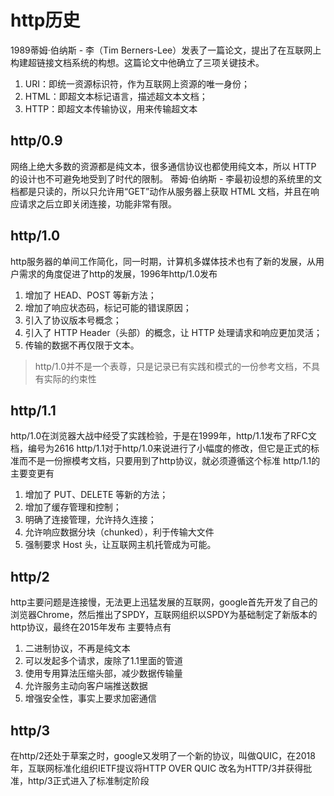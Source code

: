 # http历史

1989蒂姆·伯纳斯 - 李（Tim Berners-Lee）发表了一篇论文，提出了在互联网上构建超链接文档系统的构想。这篇论文中他确立了三项关键技术。
1. URI：即统一资源标识符，作为互联网上资源的唯一身份；
2. HTML：即超文本标记语言，描述超文本文档；
3. HTTP：即超文本传输协议，用来传输超文本


## http/0.9
网络上绝大多数的资源都是纯文本，很多通信协议也都使用纯文本，所以 HTTP 的设计也不可避免地受到了时代的限制。
蒂姆·伯纳斯 - 李最初设想的系统里的文档都是只读的，所以只允许用“GET”动作从服务器上获取 HTML 文档，并且在响应请求之后立即关闭连接，功能非常有限。

## http/1.0
http服务器的单间工作简化，同一时期，计算机多媒体技术也有了新的发展，从用户需求的角度促进了http的发展，1996年http/1.0发布
1. 增加了 HEAD、POST 等新方法；
2.  增加了响应状态码，标记可能的错误原因；
3.  引入了协议版本号概念；
4.  引入了 HTTP Header（头部）的概念，让 HTTP 处理请求和响应更加灵活；
5. 传输的数据不再仅限于文本。

>http/1.0并不是一个表尊，只是记录已有实践和模式的一份参考文档，不具有实际的约束性

## http/1.1
http/1.0在浏览器大战中经受了实践检验，于是在1999年，http/1.1发布了RFC文档，编号为2616
http/1.1对于http/1.0来说进行了小幅度的修改，但它是正式的标准而不是一份擦模考文档，只要用到了http协议，就必须遵循这个标准
http/1.1的主要变更有
1. 增加了 PUT、DELETE 等新的方法；
2. 增加了缓存管理和控制；
3. 明确了连接管理，允许持久连接；
4. 允许响应数据分块（chunked），利于传输大文件
5. 强制要求 Host 头，让互联网主机托管成为可能。

## http/2
http主要问题是连接慢，无法更上迅猛发展的互联网，google首先开发了自己的浏览器Chrome，然后推出了SPDY，互联网组织以SPDY为基础制定了新版本的http协议，最终在2015年发布
主要特点有
1. 二进制协议，不再是纯文本
2. 可以发起多个请求，废除了1.1里面的管道
3. 使用专用算法压缩头部，减少数据传输量
4. 允许服务主动向客户端推送数据
5. 增强安全性，事实上要求加密通信

## http/3
在http/2还处于草案之时，google又发明了一个新的协议，叫做QUIC，在2018年，互联网标准化组织IETF提议将HTTP OVER QUIC 改名为HTTP/3并获得批准，http/3正式进入了标准制定阶段